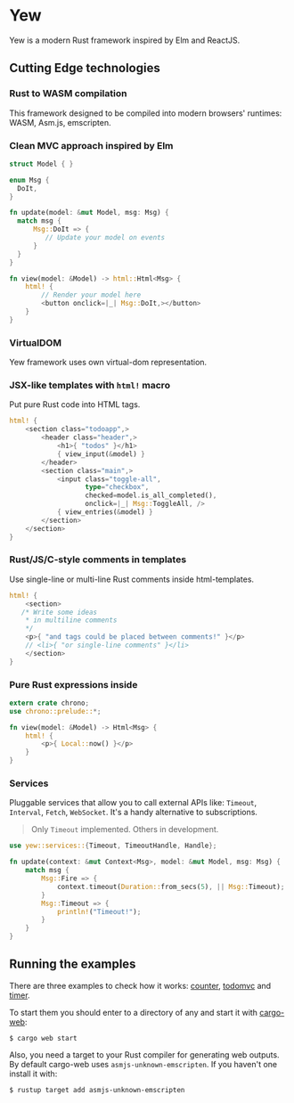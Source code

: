 # Yew

Yew is a modern Rust framework inspired by Elm and ReactJS.

## Cutting Edge technologies

### Rust to WASM compilation

This framework designed to be compiled into modern browsers' runtimes: WASM, Asm.js, emscripten.

### Clean MVC approach inspired by Elm

```rust
struct Model { }

enum Msg {
  DoIt,
}

fn update(model: &mut Model, msg: Msg) {
  match msg {
      Msg::DoIt => {
         // Update your model on events
      }
  }
}

fn view(model: &Model) -> html::Html<Msg> {
    html! {
        // Render your model here
        <button onclick=|_| Msg::DoIt,></button>
    }
}
```

### VirtualDOM

Yew framework uses own virtual-dom representation.

### JSX-like templates with `html!` macro

Put pure Rust code into HTML tags.

```rust
html! {
    <section class="todoapp",>
        <header class="header",>
            <h1>{ "todos" }</h1>
            { view_input(&model) }
        </header>
        <section class="main",>
            <input class="toggle-all",
                   type="checkbox",
                   checked=model.is_all_completed(),
                   onclick=|_| Msg::ToggleAll, />
            { view_entries(&model) }
        </section>
    </section>
}
```

### Rust/JS/C-style comments in templates

Use single-line or multi-line Rust comments inside html-templates.

```rust
html! {
    <section>
   /* Write some ideas
    * in multiline comments
    */
    <p>{ "and tags could be placed between comments!" }</p>
    // <li>{ "or single-line comments" }</li>
    </section>
}
```

### Pure Rust expressions inside

```rust
extern crate chrono;
use chrono::prelude::*;

fn view(model: &Model) -> Html<Msg> {
    html! {
        <p>{ Local::now() }</p>
    }
}
```

### Services

Pluggable services that allow you to call external APIs like:
`Timeout`, `Interval`, `Fetch`, `WebSocket`.
It's a handy alternative to subscriptions.

> Only `Timeout` implemented. Others in development.

```rust
use yew::services::{Timeout, TimeoutHandle, Handle};

fn update(context: &mut Context<Msg>, model: &mut Model, msg: Msg) {
    match msg {
        Msg::Fire => {
            context.timeout(Duration::from_secs(5), || Msg::Timeout);
        }
        Msg::Timeout => {
            println!("Timeout!");
        }
    }
}
```

## Running the examples

There are three examples to check how it works: [counter], [todomvc] and [timer].

To start them you should enter to a directory of any and start it
with [cargo-web]:

    $ cargo web start

Also, you need a target to your Rust compiler for generating web outputs. By default
cargo-web uses `asmjs-unknown-emscripten`. If you haven't one install it with:

    $ rustup target add asmjs-unknown-emscripten

[counter]: examples/counter
[todomvc]: examples/todomvc
[timer]: examples/timer
[cargo-web]: https://github.com/koute/cargo-web
